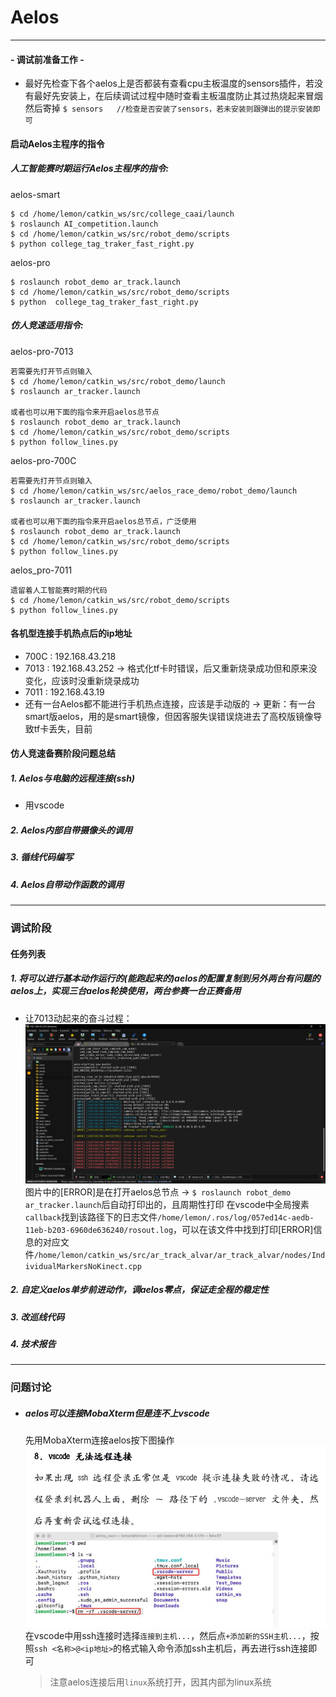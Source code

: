 # Aelos
---

#### \- 调试前准备工作 -
- 最好先检查下各个aelos上是否都装有查看cpu主板温度的sensors插件，若没有最好先安装上，在后续调试过程中随时查看主板温度防止其过热烧起来冒烟然后寄掉
`$ sensors   //检查是否安装了sensors，若未安装则跟弹出的提示安装即可`

#### 启动Aelos主程序的指令
<!-- ```shell -->
##### 人工智能赛时期运行Aelos主程序的指令:
aelos-smart
```shell
$ cd /home/lemon/catkin_ws/src/college_caai/launch
$ roslaunch AI_competition.launch
$ cd /home/lemon/catkin_ws/src/robot_demo/scripts
$ python college_tag_traker_fast_right.py
``` 

aelos-pro
```shell
$ roslaunch robot_demo ar_track.launch
$ cd /home/lemon/catkin_ws/src/robot_demo/scripts
$ python  college_tag_traker_fast_right.py
```


##### 仿人竞速适用指令:
aelos-pro-7013
```shell
若需要先打开节点则输入
$ cd /home/lemon/catkin_ws/src/robot_demo/launch
$ roslaunch ar_tracker.launch

或者也可以用下面的指令来开启aelos总节点
$ roslaunch robot_demo ar_track.launch
$ cd /home/lemon/catkin_ws/src/robot_demo/scripts
$ python follow_lines.py
```

aelos-pro-700C
```shell
若需要先打开节点则输入
$ cd /home/lemon/catkin_ws/src/aelos_race_demo/robot_demo/launch
$ roslaunch ar_tracker.launch

或者也可以用下面的指令来开启aelos总节点，广泛使用
$ roslaunch robot_demo ar_track.launch
$ cd /home/lemon/catkin_ws/src/robot_demo/scripts
$ python follow_lines.py
```

aelos_pro-7011
```shell
遗留着人工智能赛时期的代码
$ cd /home/lemon/catkin_ws/src/robot_demo/scripts
$ python follow_lines.py
```

#### 各机型连接手机热点后的ip地址
+ 700C : 192.168.43.218
+ 7013 : 192.168.43.252 -> 格式化tf卡时错误，后又重新烧录成功但和原来没变化，应该时没重新烧录成功
+ 7011 : 192.168.43.19 
+ 还有一台Aelos都不能进行手机热点连接，应该是手动版的 -> 更新：有一台smart版aelos，用的是smart镜像，但因客服失误错误烧进去了高校版镜像导致tf卡丢失，目前

#### 仿人竞速备赛阶段问题总结
##### 1. Aelos与电脑的远程连接(ssh)
+ 用vscode
##### 2. Aelos内部自带摄像头的调用
##### 3. 循线代码编写
##### 4. Aelos自带动作函数的调用

---

### 调试阶段
#### 任务列表
##### 1. 将可以进行基本动作运行的(能跑起来的)aelos的配置复制到另外两台有问题的aelos上，实现三台aelos轮换使用，两台参赛一台正赛备用
- 让7013动起来的奋斗过程： 
![](01.png)
图片中的[ERROR]是在打开aelos总节点 -> `$ roslaunch robot_demo ar_tracker.launch`后自动打印出的，且周期性打印
在vscode中全局搜素`callback`找到该路径下的日志文件`/home/lemon/.ros/log/057ed14c-aedb-11eb-b203-6960de636240/rosout.log`，可以在该文件中找到打印[ERROR]信息的对应文件`/home/lemon/catkin_ws/src/ar_track_alvar/ar_track_alvar/nodes/IndividualMarkersNoKinect.cpp`
##### 2. 自定义aelos单步前进动作，调aelos零点，保证走全程的稳定性
##### 3. 改巡线代码
##### 4. 技术报告

---

### 问题讨论
- ##### aelos可以连接MobaXterm但是连不上vscode
  先用MobaXterm连接aelos按下图操作
  ![](02.png)
  在vscode中用ssh连接时选择`连接到主机...`，然后点`+添加新的SSH主机...`，按照`ssh <名称>@<ip地址>`的格式输入命令添加ssh主机后，再去进行ssh连接即可
  > 注意aelos连接后用`linux`系统打开，因其内部为linux系统